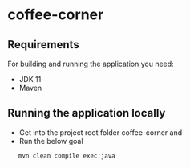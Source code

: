 # coffee-corner

## Requirements
For building and running the application you need:
- JDK 11
- Maven

## Running the application locally
 * Get into the project root folder coffee-corner and
 * Run the below goal
  ```
     mvn clean compile exec:java
  ```
